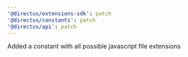 ```yaml
---
'@directus/extensions-sdk': patch
'@directus/constants': patch
'@directus/api': patch
---
```


Added a constant with all possible javascript file extensions
